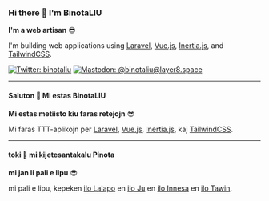 ### Hi there 👋 I'm BinotaLIU

**I'm a web artisan** 😎

I'm building web applications using [Laravel](https://laravel.com/), [Vue.js](https://vuejs.org/), [Inertia.js](https://inertiajs.com/), and [TailwindCSS](https://tailwindcss.com/).

[![Twitter: binotaliu](https://img.shields.io/static/v1?label=Twitter&message=binotaliu&logo=twitter&style=flat)](https://twitter.com/binotaliu)
[![Mastodon: @binotaliu@layer8.space](https://img.shields.io/static/v1?label=Mastodon&message=@binotaliu@layer8.space&logo=mastodon&style=flat)](https://layer8.space/@binotaliu)

----

#### Saluton 👋 Mi estas BinotaLIU

**Mi estas metiisto kiu faras retejojn** 😎

Mi faras TTT-aplikojn per [Laravel](https://laravel.com/), [Vue.js](https://vuejs.org/), [Inertia.js](https://inertiajs.com/), kaj [TailwindCSS](https://tailwindcss.com/).

----

#### toki 👋 mi kijetesantakalu Pinota

**mi jan li pali e lipu** 😎

mi pali e lipu, kepeken [ilo Lalapo](https://laravel.com/) en [ilo Ju](https://vuejs.org/) en [ilo Innesa](https://inertiajs.com/) en [ilo Tawin](https://tailwindcss.com/).
